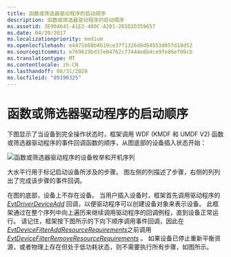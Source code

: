 ```yaml
---
title: 函数或筛选器驱动程序的启动顺序
description: 函数或筛选器驱动程序的启动顺序
ms.assetid: 3E904641-A1E2-400C-A201-2D1D2D359657
ms.date: 04/20/2017
ms.localizationpriority: medium
ms.openlocfilehash: e4471b08b4b19ce37f1326d8d64553d05fd18d52
ms.sourcegitcommit: e769619bd37e04762c77444e8b4ce9fe86ef09cb
ms.translationtype: MT
ms.contentlocale: zh-CN
ms.lasthandoff: 08/31/2020
ms.locfileid: "89190325"
---
```

# <a name="power-up-sequence-for-a-function-or-filter-driver"></a>函数或筛选器驱动程序的启动顺序


下图显示了当设备到完全操作状态时，框架调用 WDF (KMDF 和 UMDF V2) 函数或筛选器驱动程序的事件回调函数的顺序，从图底部的设备插入状态开始：

![函数或筛选器驱动程序的设备枚举和开机序列](images/fdo-fido-powerup.png)

大水平行用于标记启动设备所涉及的步骤。 图左侧的列描述了步骤，右侧的列列出了完成该步骤的事件回调。

在图的底部，设备上不存在设备。 当用户插入设备时，框架首先调用驱动程序的 [*EvtDriverDeviceAdd*](/windows-hardware/drivers/ddi/wdfdriver/nc-wdfdriver-evt_wdf_driver_device_add) 回调，以便驱动程序可以创建设备对象来表示设备。 此框架通过在整个序列中向上遍历来继续调用驱动程序的回调例程，直到设备正常运行。 请记住，框架按下图所示的下向下顺序调用事件回调，因此在[*EvtDeviceFilterAddResourceRequirements*](/windows-hardware/drivers/ddi/wdffdo/nc-wdffdo-evt_wdf_device_filter_resource_requirements)之前调用[*EvtDeviceFilterRemoveResourceRequirements*](/windows-hardware/drivers/ddi/wdffdo/nc-wdffdo-evt_wdf_device_filter_resource_requirements) 。 如果设备已停止重新平衡资源，或者物理上存在但处于低功耗状态，则不需要执行所有步骤，如图所示。

 

